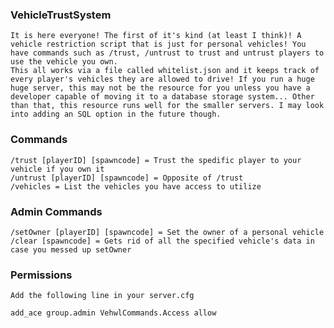 ### VehicleTrustSystem
    It is here everyone! The first of it's kind (at least I think)! A vehicle restriction script that is just for personal vehicles! You have commands such as /trust, /untrust to trust and untrust players to use the vehicle you own.
    This all works via a file called whitelist.json and it keeps track of every player's vehicles they are allowed to drive! If you run a huge huge server, this may not be the resource for you unless you have a developer capable of moving it to a database storage system... Other than that, this resource runs well for the smaller servers. I may look into adding an SQL option in the future though.

### Commands
    /trust [playerID] [spawncode] = Trust the spedific player to your vehicle if you own it
    /untrust [playerID] [spawncode] = Opposite of /trust
    /vehicles = List the vehicles you have access to utilize

### Admin Commands
    /setOwner [playerID] [spawncode] = Set the owner of a personal vehicle
    /clear [spawncode] = Gets rid of all the specified vehicle's data in case you messed up setOwner

### Permissions
    Add the following line in your server.cfg
    
    add_ace group.admin VehwlCommands.Access allow
